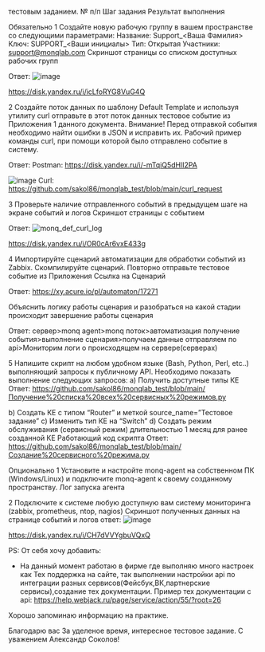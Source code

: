 тестовым заданием.
№ п/п
Шаг задания 
Результат выполнения 
 
Обязательно
1
Создайте новую рабочую группу в вашем пространстве со следующими параметрами:
Название: Support_<Ваша Фамилия>
Ключ: SUPPORT_<Ваши инициалы>
Тип: Открытая
Участники: support@monqlab.com 
Скриншот страницы со списком доступных рабочих групп

Ответ:
![image](https://user-images.githubusercontent.com/86907205/212981435-3a3ff97c-37e0-45ca-a370-d67b813f77f2.png)

https://disk.yandex.ru/i/icLfoRYG8VuG4Q



2
Создайте поток данных по шаблону Default Template и используя утилиту curl отправьте в этот поток данных тестовое событие из Приложения 1 данного документа.
Внимание!
Перед отправкой события необходимо найти ошибки в JSON и исправить их. 
Рабочий пример команды curl, при помощи которой было отправлено событие в систему.


Ответ:
Postman: 
https://disk.yandex.ru/i/-mTqiQ5dHlI2PA

![image](https://user-images.githubusercontent.com/86907205/212981645-4420c900-bc39-4f95-bcf7-f25c82bd9e1f.png)
Curl:
https://github.com/sakol86/monqlab_test/blob/main/curl_request
 
 
 

3
Проверьте наличие отправленного событий в предыдущем шаге на экране событий и логов
Скриншот страницы с событием 

Ответ:
![monq_def_curl_log](https://user-images.githubusercontent.com/86907205/212982159-be43b165-4be2-4926-8060-5e8514e33870.png)

https://disk.yandex.ru/i/OR0cAr6vxE433g



4
Импортируйте сценарий автоматизации для обработки событий из Zabbix.
Скомпилируйте сценарий.
Повторно отправьте тестовое событие из Приложения 
Ссылка на Сценарий

Ответ:
https://xy.acure.io/pl/automaton/17271


Объяснить логику работы сценария и разобраться на какой стадии происходит завершение работы сценария

Ответ:
сервер>monq agent>monq поток>автоматизация получение события>выполнение сценария>получаем данные отправляем по api>Мониторим логи о происходящем на сервере(серверах)



5
Напишите скрипт на любом удобном языке (Bash, Python, Perl, etc..) выполняющий запросы к публичному API. 
Необходимо показать выполнение следующих запросов: 
а) Получить доступные типы КЕ 
Ответ:
https://github.com/sakol86/monqlab_test/blob/main/Получение%20списка%20всех%20сервисных%20режимов.py

b) Создать КЕ с типом “Router” и меткой source_name=”Тестовое задание” 
c) Изменить тип КЕ на “Switch” 
d) Создать режим обслуживания (сервисный режим) длительностью 1 месяц для ранее созданной КЕ 
Работающий код скрипта 
Ответ:
https://github.com/sakol86/monqlab_test/blob/main/Создание%20сервисного%20режима.py
 
 
 
Опционально
1
Установите и настройте monq-agent на собственном ПК (Windows/Linux) и подключите monq-agent к своему созданному пространству. 
Лог запуска агента 


 
2
Подключите к системе любую доступную вам систему мониторинга (zabbix, prometheus, ntop, nagios) 
Скриншот полученных данных на странице событий и логов
ответ: 
![image](https://user-images.githubusercontent.com/86907205/212991323-529c3b8b-1084-4ce8-8a9d-772025f03f34.png)

https://disk.yandex.ru/i/CH7dVVYgbuVQxQ
 

 PS: От себя хочу добавить:
 - На данный момент работаю в фирме где выполняю много настроек как Тех поддержка на сайте, так выполнении настройки api по интеграции разных сервисов(Фейсбук,ВК,партнерские сервисы),создание тех документации.
Пример тех документации с api:
https://help.webjack.ru/page/service/action/55/?root=26

Хорошо запоминаю информацию на практике.

Благодарю вас За уделеное время, интересное тестовое задание.
С уважением Александр Соколов!




 

